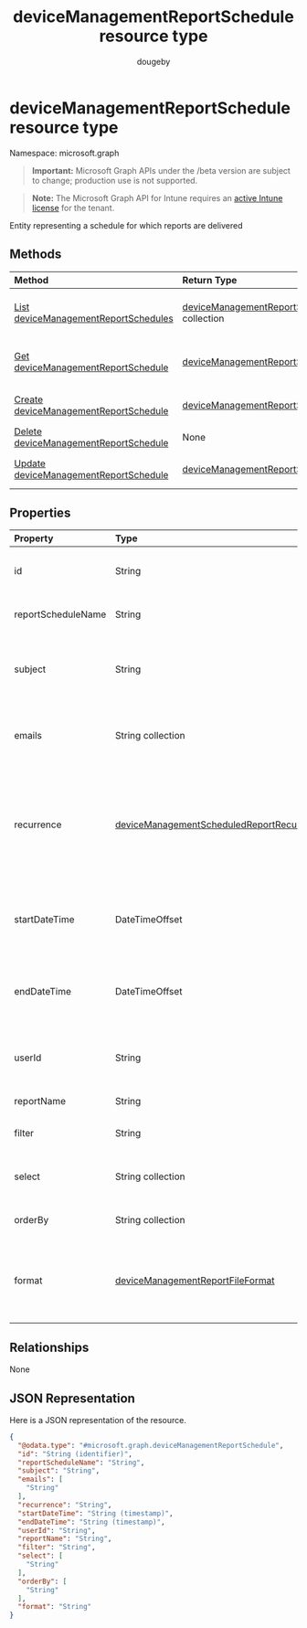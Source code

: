 ﻿---
title: "deviceManagementReportSchedule resource type"
description: "Entity representing a schedule for which reports are delivered"
author: "dougeby"
localization_priority: Normal
ms.prod: "intune"
doc_type: resourcePageType
---

# deviceManagementReportSchedule resource type

Namespace: microsoft.graph

> **Important:** Microsoft Graph APIs under the /beta version are subject to change; production use is not supported.

> **Note:** The Microsoft Graph API for Intune requires an [active Intune license](https://go.microsoft.com/fwlink/?linkid=839381) for the tenant.

Entity representing a schedule for which reports are delivered

## Methods

| Method                                                                                                    | Return Type                                                                                                  | Description                                                                                                                                         |
| :-------------------------------------------------------------------------------------------------------- | :----------------------------------------------------------------------------------------------------------- | :-------------------------------------------------------------------------------------------------------------------------------------------------- |
| [List deviceManagementReportSchedules](../api/intune-reporting-devicemanagementreportschedule-list.md)    | [deviceManagementReportSchedule](../resources/intune-reporting-devicemanagementreportschedule.md) collection | List properties and relationships of the [deviceManagementReportSchedule](../resources/intune-reporting-devicemanagementreportschedule.md) objects. |
| [Get deviceManagementReportSchedule](../api/intune-reporting-devicemanagementreportschedule-get.md)       | [deviceManagementReportSchedule](../resources/intune-reporting-devicemanagementreportschedule.md)            | Read properties and relationships of the [deviceManagementReportSchedule](../resources/intune-reporting-devicemanagementreportschedule.md) object.  |
| [Create deviceManagementReportSchedule](../api/intune-reporting-devicemanagementreportschedule-create.md) | [deviceManagementReportSchedule](../resources/intune-reporting-devicemanagementreportschedule.md)            | Create a new [deviceManagementReportSchedule](../resources/intune-reporting-devicemanagementreportschedule.md) object.                              |
| [Delete deviceManagementReportSchedule](../api/intune-reporting-devicemanagementreportschedule-delete.md) | None                                                                                                         | Deletes a [deviceManagementReportSchedule](../resources/intune-reporting-devicemanagementreportschedule.md).                                        |
| [Update deviceManagementReportSchedule](../api/intune-reporting-devicemanagementreportschedule-update.md) | [deviceManagementReportSchedule](../resources/intune-reporting-devicemanagementreportschedule.md)            | Update the properties of a [deviceManagementReportSchedule](../resources/intune-reporting-devicemanagementreportschedule.md) object.                |

## Properties

| Property           | Type                                                                                                                    | Description                                                                                        |
| :----------------- | :---------------------------------------------------------------------------------------------------------------------- | :------------------------------------------------------------------------------------------------- |
| id                 | String                                                                                                                  | Unique identifier for this entity                                                                  |
| reportScheduleName | String                                                                                                                  | Name of the schedule                                                                               |
| subject            | String                                                                                                                  | Subject of the scheduled reports that are delivered                                                |
| emails             | String collection                                                                                                       | Emails to which the scheduled reports are delivered                                                |
| recurrence         | [deviceManagementScheduledReportRecurrence](../resources/intune-reporting-devicemanagementscheduledreportrecurrence.md) | Frequency of scheduled report delivery. Possible values are: `none`, `daily`, `weekly`, `monthly`. |
| startDateTime      | DateTimeOffset                                                                                                          | Time that the delivery of the scheduled reports starts                                             |
| endDateTime        | DateTimeOffset                                                                                                          | Time that the delivery of the scheduled reports ends                                               |
| userId             | String                                                                                                                  | The Id of the User who created the report                                                          |
| reportName         | String                                                                                                                  | Name of the report                                                                                 |
| filter             | String                                                                                                                  | Filters applied on the report                                                                      |
| select             | String collection                                                                                                       | Columns selected from the report                                                                   |
| orderBy            | String collection                                                                                                       | Ordering of columns in the report                                                                  |
| format             | [deviceManagementReportFileFormat](../resources/intune-reporting-devicemanagementreportfileformat.md)                   | Format of the scheduled report. Possible values are: `csv`, `pdf`.                                 |

## Relationships

None

## JSON Representation

Here is a JSON representation of the resource.

<!-- {
  "blockType": "resource",
  "keyProperty": "id",
  "@odata.type": "microsoft.graph.deviceManagementReportSchedule"
}
-->

```json
{
  "@odata.type": "#microsoft.graph.deviceManagementReportSchedule",
  "id": "String (identifier)",
  "reportScheduleName": "String",
  "subject": "String",
  "emails": [
    "String"
  ],
  "recurrence": "String",
  "startDateTime": "String (timestamp)",
  "endDateTime": "String (timestamp)",
  "userId": "String",
  "reportName": "String",
  "filter": "String",
  "select": [
    "String"
  ],
  "orderBy": [
    "String"
  ],
  "format": "String"
}
```
